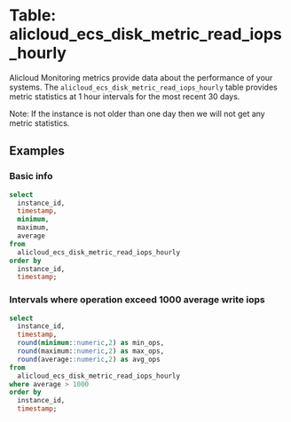 # Table: alicloud_ecs_disk_metric_read_iops_hourly

Alicloud Monitoring metrics provide data about the performance of your systems. The `alicloud_ecs_disk_metric_read_iops_hourly` table provides metric statistics at 1 hour intervals for the most recent 30 days.

Note: If the instance is not older than one day then we will not get any metric statistics.

## Examples

### Basic info

```sql
select
  instance_id,
  timestamp,
  minimum,
  maximum,
  average
from
  alicloud_ecs_disk_metric_read_iops_hourly
order by
  instance_id,
  timestamp;
```

### Intervals where operation exceed 1000 average write iops

```sql
select
  instance_id,
  timestamp,
  round(minimum::numeric,2) as min_ops,
  round(maximum::numeric,2) as max_ops,
  round(average::numeric,2) as avg_ops
from
  alicloud_ecs_disk_metric_read_iops_hourly
where average > 1000
order by
  instance_id,
  timestamp;
```